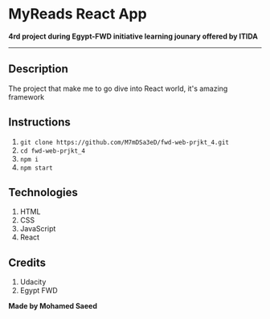 # MyReads React App

**4rd project during Egypt-FWD initiative learning jounary offered by ITIDA**

---

## Description

The project that make me to go dive into React world, it's amazing framework

## Instructions

1. `git clone https://github.com/M7mDSa3eD/fwd-web-prjkt_4.git`
2. `cd fwd-web-prjkt_4`
3. `npm i`
4. `npm start`

## Technologies

1. HTML
2. CSS
3. JavaScript
4. React

## Credits

1. Udacity
2. Egypt FWD

**Made by Mohamed Saeed**
